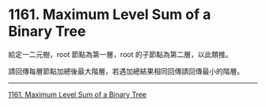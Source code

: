 # 1161. Maximum Level Sum of a Binary Tree

給定一二元樹，root 節點為第一層，root 的子節點為第二層，以此類推。

請回傳每層節點加總後最大階層，若遇加總結果相同回傳請回傳最小的階層。

----

[1161. Maximum Level Sum of a Binary Tree](https://leetcode.com/problems/maximum-level-sum-of-a-binary-tree/description)